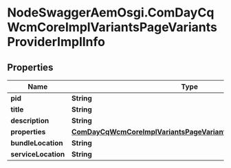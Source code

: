 # NodeSwaggerAemOsgi.ComDayCqWcmCoreImplVariantsPageVariantsProviderImplInfo

## Properties
Name | Type | Description | Notes
------------ | ------------- | ------------- | -------------
**pid** | **String** |  | [optional] 
**title** | **String** |  | [optional] 
**description** | **String** |  | [optional] 
**properties** | [**ComDayCqWcmCoreImplVariantsPageVariantsProviderImplProperties**](ComDayCqWcmCoreImplVariantsPageVariantsProviderImplProperties.md) |  | [optional] 
**bundleLocation** | **String** |  | [optional] 
**serviceLocation** | **String** |  | [optional] 


